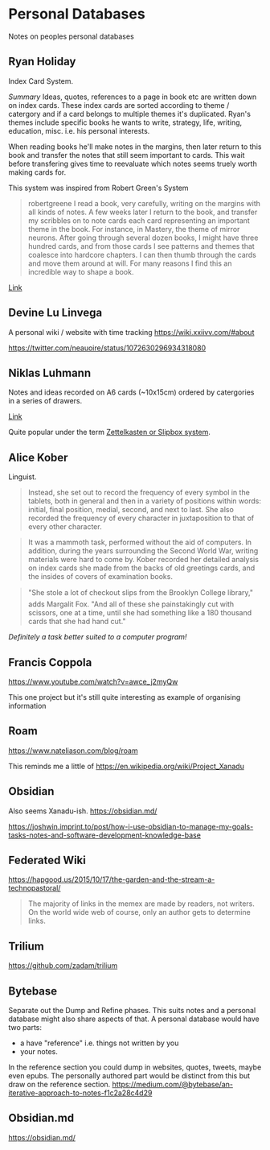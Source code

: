 # Personal Databases

Notes on peoples personal databases

## Ryan Holiday

Index Card System. 

*Summary*
Ideas, quotes, references to a page in book etc are written down on index cards.
These index cards are sorted according to theme / catergory and if a card belongs to multiple themes it's duplicated.
Ryan's themes include specific books he wants to write, strategy, life, writing, education, misc. i.e. his personal interests.

When reading books he'll make notes in the margins, then later return to this book and transfer the notes that still seem important to cards. This wait before transfering gives time to reevaluate which notes seems truely worth making cards for.

This system was inspired from Robert Green's System

> robertgreene I read a book, very carefully, writing on the margins with all kinds of notes. A few weeks later I return to the book, and transfer my scribbles on to note cards each card representing an important theme in the book. For instance, in Mastery, the theme of mirror neurons. After going through several dozen books, I might have three hundred cards, and from those cards I see patterns and themes that coalesce into hardcore chapters. I can then thumb through the cards and move them around at will. For many reasons I find this an incredible way to shape a book.

[Link](https://ryanholiday.net/the-notecard-system-the-key-for-remembering-organizing-and-using-everything-you-read)

## Devine Lu Linvega

A personal wiki / website with time tracking https://wiki.xxiivv.com/#about

https://twitter.com/neauoire/status/1072630296934318080

## Niklas Luhmann

Notes and ideas recorded on A6 cards (~10x15cm) ordered by catergories in a series of drawers. 

[Link](https://www.uni-bielefeld.de/soz/luhmann-archiv/pdf/jschmidt_niklas-luhmanns-card-index_-sociologica_2018_12-1.pdf)

Quite popular under the term [Zettelkasten or Slipbox system](https://www.lesswrong.com/posts/NfdHG6oHBJ8Qxc26s/the-zettelkasten-method-1). 

## Alice Kober

Linguist.

> Instead, she set out to record the frequency of every symbol in the tablets, both in general and then in a variety of positions within words: initial, final position, medial, second, and next to last. She also recorded the frequency of every character in juxtaposition to that of every other character.

> It was a mammoth task, performed without the aid of computers. In addition, during the years surrounding the Second World War, writing materials were hard to come by. Kober recorded her detailed analysis on index cards she made from the backs of old greetings cards, and the insides of covers of examination books.

> "She stole a lot of checkout slips from the Brooklyn College library," adds Margalit Fox. "And all of these she painstakingly cut with scissors, one at a time, until she had something like a 180 thousand cards that she had hand cut."

_Definitely a task better suited to a computer program!_

## Francis Coppola

https://www.youtube.com/watch?v=awce_j2myQw

This one project but it's still quite interesting as example of organising information

## Roam

https://www.nateliason.com/blog/roam

This reminds me a little of https://en.wikipedia.org/wiki/Project_Xanadu

## Obsidian 

Also seems Xanadu-ish.
https://obsidian.md/

https://joshwin.imprint.to/post/how-i-use-obsidian-to-manage-my-goals-tasks-notes-and-software-development-knowledge-base

## Federated Wiki

https://hapgood.us/2015/10/17/the-garden-and-the-stream-a-technopastoral/

> The majority of links in the memex are made by readers, not writers. On the world wide web of course, only an author gets to determine links.

## Trilium

https://github.com/zadam/trilium

## Bytebase

Separate out the Dump and Refine phases.
This suits notes and a personal database might also share aspects of that. A personal database would have two parts:
 - a have "reference" i.e. things not written by you
 - your notes. 
 
 In the reference section you could dump in websites, quotes, tweets, maybe even epubs. The personally authored part would be distinct from this but draw on the reference section.
https://medium.com/@bytebase/an-iterative-approach-to-notes-f1c2a28c4d29

## Obsidian.md

https://obsidian.md/
